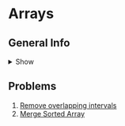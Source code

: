 # Arrays

## General Info
<details>
<summary>Show</summary>

### Initializing Arrays

```java
String[] fruits = new String[] {"Apple", "Grape", "Peach"};
```

```java
String[] fruits = {"Apple", "Grape", "Peach"};
```

```java
int[] array = new int[10];
Arrays.fill(array, 1);
```

```java 
int[] copy = Arrays.copyOf(array, array.size());
```

</details>

## Problems

1. [Remove overlapping intervals](https://github.com/LenarBad/interview-questions/blob/main/arrays/remove-overlapping-intervals.java)
2. [Merge Sorted Array](https://github.com/LenarBad/interview-questions/blob/main/arrays/merge-sorted-array.java)
